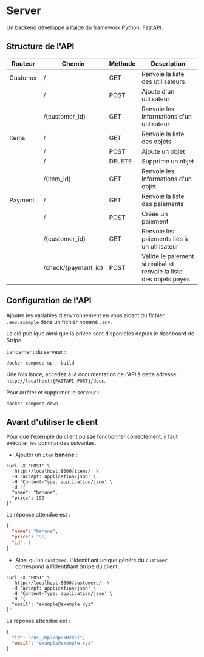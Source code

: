 # Server

Un backend développé à l'aide du framework Python, FastAPI.

## Structure de l'API

| Routeur  | Chemin              | Méthode | Description                                                        |
|----------|---------------------|---------|--------------------------------------------------------------------|
| Customer | /                   | GET     | Renvoie la liste des utilisateurs                                  |
|          | /                   | POST    | Ajoute d'un utilisateur                                            |
|          | /{customer_id}      | GET     | Renvoie les informations d'un utilisateur                          |
| Items    | /                   | GET     | Renvoie la liste des objets                                        |
|          | /                   | POST    | Ajoute un objet                                                    |
|          | /                   | DELETE  | Supprime un objet                                                  |
|          | /{item_id}          | GET     | Renvoie les informations d'un objet                                |
| Payment  | /                   | GET     | Renvoie la liste des paiements                                     |
|          | /                   | POST    | Créée un paiement                                                  |
|          | /{customer_id}      | GET     | Renvoie les paiements liés à un utilisateur                        |
|          | /check/{payment_id} | POST    | Valide le paiement si réalisé et renvoie la liste des objets payés |

## Configuration de l'API

Ajouter les variables d'environnement en vous aidant du fichier `.env.example` dans un fichier nommé `.env`.

La clé publique ainsi que la privée sont disponibles depuis le dashboard de Stripe.

Lancement du serveur :

```shell
docker compose up --build
```

Une fois lancé, accedez à la documentation de l'API à cette adresse : `http://localhost:{FASTAPI_PORT}/docs`.

Pour arrêter et supprimer le serveur :

```shell
docker compose down
```

## Avant d'utiliser le client

Pour que l'exemple du client puisse fonctionner correctement, il faut exécuter les commandes suivantes.

- Ajouter un `item` **banane** :
```curl
curl -X 'POST' \
  'http://localhost:8000/items/' \
  -H 'accept: application/json' \
  -H 'Content-Type: application/json' \
  -d '{
  "name": "banane",
  "price": 199
}'
```

La réponse attendue est :
```json
{
  "name": "banane",
  "price": 199,
  "id": 1
}
```

- Ainsi qu'un `customer`. L'identifiant unique généré du `customer` correspond à l'identifiant Stripe du client :
```curl
curl -X 'POST' \
  'http://localhost:8000/customers/' \
  -H 'accept: application/json' \
  -H 'Content-Type: application/json' \
  -d '{
  "email": "example@example.xyz"
}'
```

La réponse attendue est :
```json
{
  "id": "cus_OmpJZapHkM2keT",
  "email": "example@example.xyz"
}
```
